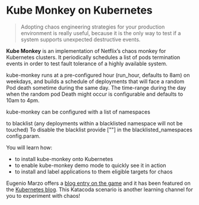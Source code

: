 # Kube Monkey on Kubernetes #

> Adopting chaos engineering strategies for your production environment is really useful, because it is the only way to test if a system supports unexpected destructive events.

**Kube Monkey** is an implementation of Netflix’s chaos monkey for Kubernetes clusters. It periodically schedules a list of pods termination events in order to test fault tolerance of a highly available system.

kube-monkey runs at a pre-configured hour (run_hour, defaults to 8am) on weekdays, and builds a schedule of deployments that will face a random Pod death sometime during the same day. The time-range during the day when the random pod Death might occur is configurable and defaults to 10am to 4pm.

kube-monkey can be configured with a list of namespaces

to blacklist (any deployments within a blacklisted namespace will not be touched)
To disable the blacklist provide [""] in the blacklisted_namespaces config.param.

You will learn how:

- to install kube-monkey onto Kubernetes
- to enable kube-monkey demo mode to quickly see it in action
- to install and label applications to them eligible targets for chaos

Eugenio Marzo offers a [blog entry on the game](https://devopstribe.it/) and it has been featured on the [Kubernetes blog](https://kubernetes.io/blog/2020/01/22/kubeinvaders-gamified-chaos-engineering-tool-for-kubernetes/). This Katacoda scenario is another learning channel for you to experiment with chaos!
